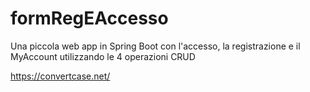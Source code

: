 # formRegEAccesso
Una piccola web app in Spring Boot con l'accesso, la registrazione e il MyAccount utilizzando le 4 operazioni CRUD

https://convertcase.net/
